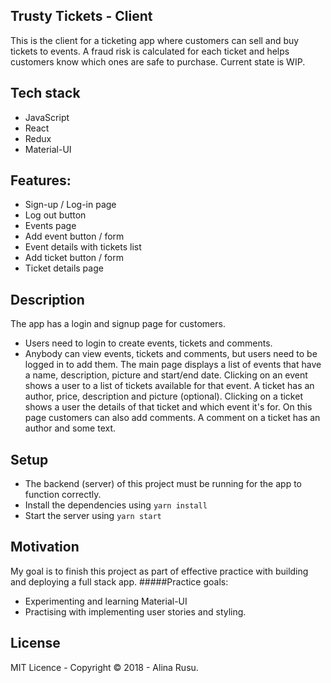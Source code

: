 ## Trusty Tickets - Client

This is the client for a ticketing app where customers can sell and buy tickets to events. 
A fraud risk is calculated for each ticket and helps customers know which ones are safe to purchase.
Current state is WIP.

## Tech stack
* JavaScript
* React
* Redux
* Material-UI

## Features:
* Sign-up / Log-in page
* Log out button
* Events page 
* Add event button / form 
* Event details with tickets list
* Add ticket button / form 
* Ticket details page

## Description
The app has a login and signup page for customers. 
* Users need to login to create events, tickets and comments. 
* Anybody can view events, tickets and comments, but users need to be logged in to add them.
The main page displays a list of events that have a name, description, picture and start/end date. 
Clicking on an event shows a user to a list of tickets available for that event. 
A ticket has an author, price, description and picture (optional).
Clicking on a ticket shows a user the details of that ticket and which event it's for. On this page customers can also add comments. 
A comment on a ticket has an author and some text. 

## Setup
* The backend (server) of this project must be running for the app to function correctly.
* Install the dependencies using `yarn install`
* Start the server using `yarn start`

## Motivation
My goal is to finish this project as part of effective practice with building and deploying a full stack app.
#####Practice goals:
* Experimenting and learning Material-UI 
* Practising with implementing user stories and styling. 

## License
MIT Licence - Copyright &copy; 2018 - Alina Rusu.

